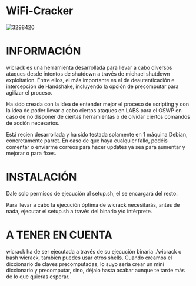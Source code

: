 # WiFi-Cracker
![3298420](https://user-images.githubusercontent.com/92258683/https://esgeeks.com/media/2018/11/NMAP-5-ejemplos-de-uso.jpg)




# INFORMACIÓN #

wicrack es una herramienta desarrollada para llevar a cabo diversos ataques desde intentos de shutdown a través de michael shutdown exploitation.
Entre ellos, el más importante es el de deautenticación e intercepción de Handshake, incluyendo la opción de precomputar para agilizar el proceso.

Ha sido creada con la idea de entender mejor el proceso de scripting y con la idea de poder llevar a cabo ciertos ataques en LABS para el OSWP en caso de no disponer de ciertas herramientas o de olvidar ciertos comandos de acción necesarios.

Está recien desarrollada y ha sido testada solamente en 1 máquina Debian, concretamente parrot. En caso de que haya cualquier fallo, podéis comentar o enviarme correos para hacer updates ya sea para aumentar y mejorar o para fixes.

# INSTALACIÓN #

Dale solo permisos de ejecución al setup.sh, el se encargará del resto.

Para llevar a cabo la ejecución óptima de wicrack necesitarás, antes de nada, ejecutar el setup.sh a través del binario y/o intérprete.


# A TENER EN CUENTA #

wicrack ha de ser ejecutada a través de su ejecución binaria ./wicrack o bash wicrack, también puedes usar otros shells.
Cuando creamos el diccionario de claves precomputadas, lo suyo sería crear un mini diccionario y precomputar, sino, déjalo hasta acabar aunque te tarde más de lo que quieras esperar.


